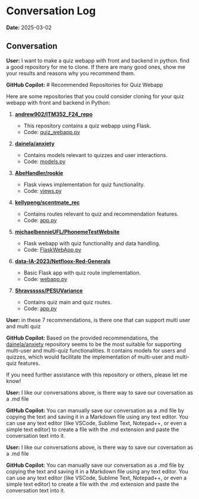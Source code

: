 
# Conversation Log

**Date:** 2025-03-02

## Conversation

**User:** I want to make a quiz webapp with front and backend in python. find a good repository for me to clone. If there are many good ones, show me your results and reasons why you recommend them.

**GitHub Copilot:** # Recommended Repositories for Quiz Webapp

Here are some repositories that you could consider cloning for your quiz webapp with front and backend in Python:

1. **[andrew902/ITM352_F24_repo](https://github.com/andrew902/ITM352_F24_repo)**
   - This repository contains a quiz webapp using Flask.
   - Code: [quiz_webapp.py](https://github.com/andrew902/ITM352_F24_repo/blob/e1078143b82bd5a5833039b2c81b4c982f8fecad/Lab13/quiz_webapp.py#L1-L44)

2. **[dainela/anxiety](https://github.com/dainela/anxiety)**
   - Contains models relevant to quizzes and user interactions.
   - Code: [models.py](https://github.com/dainela/anxiety/blob/4fe573e02b5eaf51946a4606e1ffa7d0c041e783/webapp/models.py#L258-L355)

3. **[AbeHandler/rookie](https://github.com/AbeHandler/rookie)**
   - Flask views implementation for quiz functionality.
   - Code: [views.py](https://github.com/AbeHandler/rookie/blob/6e3bf5445cec1f42ff113a96494ed07e2795122c/webapp/views.py#L1-L104)

4. **[kellypeng/scentmate_rec](https://github.com/kellypeng/scentmate_rec)**
   - Contains routes relevant to quiz and recommendation features.
   - Code: [app.py](https://github.com/kellypeng/scentmate_rec/blob/31e0d719129f271b6acae3db5ba18967621b0cdc/webapp/app.py#L48-L125)

5. **[michaelbennieUFL/PhonemeTestWebsite](https://github.com/michaelbennieUFL/PhonemeTestWebsite)**
   - Flask webapp with quiz functionality and data handling.
   - Code: [FlaskWebApp.py](https://github.com/michaelbennieUFL/PhonemeTestWebsite/blob/25b493737c37a48b2453467f64bb04626aa2aa08/FlaskWebApp.py#L1-L71)

6. **[data-IA-2023/Netfloox-Red-Generals](https://github.com/data-IA-2023/Netfloox-Red-Generals)**
   - Basic Flask app with quiz route implementation.
   - Code: [webapp.py](https://github.com/data-IA-2023/Netfloox-Red-Generals/blob/22df7c51122c8465528ed51a566a1fbe8c1d3d99/webapp.py#L1-L46)

7. **[Shravsssss/PESUVariance](https://github.com/Shravsssss/PESUVariance)**
   - Contains quiz main and quiz routes.
   - Code: [app.py](https://github.com/Shravsssss/PESUVariance/blob/a5cc7fa8b9121869b4b7fe3993d7a0e2bb75b4ad/Final%20Webapp/app.py#L99-L180)

**User:** in these 7 recommendations, is there one that can support multi user and multi quiz

**GitHub Copilot:** Based on the provided recommendations, the [dainela/anxiety](https://github.com/dainela/anxiety) repository seems to be the most suitable for supporting multi-user and multi-quiz functionalities. It contains models for users and quizzes, which would facilitate the implementation of multi-user and multi-quiz features.

If you need further assistance with this repository or others, please let me know!

**User:** I like our conversations above, is there way to save our coversation as a .md file

**GitHub Copilot:** You can manually save our conversation as a .md file by copying the text and saving it in a Markdown file using any text editor.
You can use any text editor (like VSCode, Sublime Text, Notepad++, or even a simple text editor) to create a file with the .md extension and paste the conversation text into it.

**User:** I like our conversations above, is there way to save our coversation as a .md file

**GitHub Copilot:** You can manually save our conversation as a .md file by copying the text and saving it in a Markdown file using any text editor.
You can use any text editor (like VSCode, Sublime Text, Notepad++, or even a simple text editor) to create a file with the .md extension and paste the conversation text into it.
